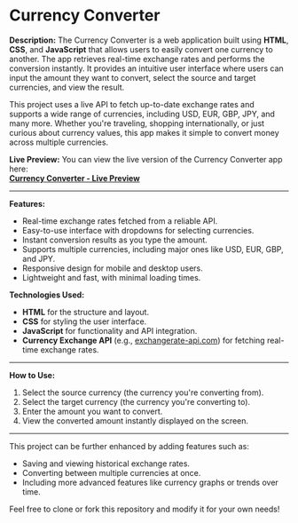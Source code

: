 # Currency Converter

**Description:**
The Currency Converter is a web application built using **HTML**, **CSS**, and **JavaScript** that allows users to easily convert one currency to another. The app retrieves real-time exchange rates and performs the conversion instantly. It provides an intuitive user interface where users can input the amount they want to convert, select the source and target currencies, and view the result.

This project uses a live API to fetch up-to-date exchange rates and supports a wide range of currencies, including USD, EUR, GBP, JPY, and many more. Whether you're traveling, shopping internationally, or just curious about currency values, this app makes it simple to convert money across multiple currencies.

**Live Preview:**
You can view the live version of the Currency Converter app here:  
[**Currency Converter - Live Preview**](https://your-username.github.io/currency-converter/)

---

**Features:**
- Real-time exchange rates fetched from a reliable API.
- Easy-to-use interface with dropdowns for selecting currencies.
- Instant conversion results as you type the amount.
- Supports multiple currencies, including major ones like USD, EUR, GBP, and JPY.
- Responsive design for mobile and desktop users.
- Lightweight and fast, with minimal loading times.

**Technologies Used:**
- **HTML** for the structure and layout.
- **CSS** for styling the user interface.
- **JavaScript** for functionality and API integration.
- **Currency Exchange API** (e.g., [exchangerate-api.com](https://www.exchangerate-api.com/)) for fetching real-time exchange rates.

---

**How to Use:**
1. Select the source currency (the currency you're converting from).
2. Select the target currency (the currency you're converting to).
3. Enter the amount you want to convert.
4. View the converted amount instantly displayed on the screen.

---

This project can be further enhanced by adding features such as:
- Saving and viewing historical exchange rates.
- Converting between multiple currencies at once.
- Including more advanced features like currency graphs or trends over time.

Feel free to clone or fork this repository and modify it for your own needs!
